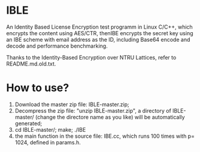 # IBLE
An Identity Based License Encryption test programm in Linux C/C++, which encrypts the content using AES/CTR, thenIBE encrypts the secret key using an IBE scheme with email address as the ID, including Base64 encode and decode and performance benchmarking.



Thanks to the Identity-Based Encryption over NTRU Lattices, refer to README.md.old.txt.

How to use?
==========================
1. Download the master zip file: IBLE-master.zip;
2. Decompress the zip file: "unzip IBLE-master.zip", a directory of IBLE-master/ (change the directore name as you like) will be automatically generated;
3.  cd IBLE-master/; make; ./IBE
4.  the main function in the source file: IBE.cc, which runs 100 times with p= 1024, defined in params.h.
